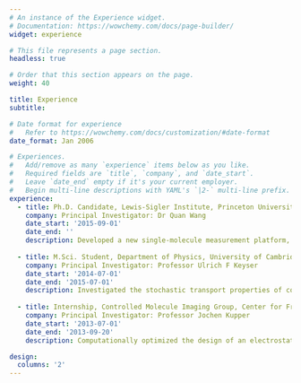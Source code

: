 ```yaml
---
# An instance of the Experience widget.
# Documentation: https://wowchemy.com/docs/page-builder/
widget: experience

# This file represents a page section.
headless: true

# Order that this section appears on the page.
weight: 40

title: Experience
subtitle:

# Date format for experience
#   Refer to https://wowchemy.com/docs/customization/#date-format
date_format: Jan 2006

# Experiences.
#   Add/remove as many `experience` items below as you like.
#   Required fields are `title`, `company`, and `date_start`.
#   Leave `date_end` empty if it's your current employer.
#   Begin multi-line descriptions with YAML's `|2-` multi-line prefix.
experience:
  - title: Ph.D. Candidate, Lewis-Sigler Institute, Princeton University
    company: Principal Investigator: Dr Quan Wang 
    date_start: '2015-09-01'
    date_end: ''
    description: Developed a new single-molecule measurement platform, which combines Forster resonance energy transfer measurements with algorithms to infer the single-molecule diffusion coefficient and electrokinetic mobility, enabling extraction of dynamic structural information from individual biomolecular complexes in solution. Applied this platform to study protein-nucleic acid interactions in the context of DNA processing and ribonucleoprotein assembly.
        
  - title: M.Sci. Student, Department of Physics, University of Cambridge
    company: Principal Investigator: Professor Ulrich F Keyser        
    date_start: '2014-07-01'
    date_end: '2015-07-01'
    description: Investigated the stochastic transport properties of colloids in microfluidic channels using holographic optical tweezers and Kramers Theory.
    
  - title: Internship, Controlled Molecule Imaging Group, Center for Free-Electron Laser Science, Hamburg
    company: Principal Investigator: Professor Jochen Kupper
    date_start: '2013-07-01'
    date_end: '2013-09-20'
    description: Computationally optimized the design of an electrostatic molecular beam deflector

design:
  columns: '2'
---
```

